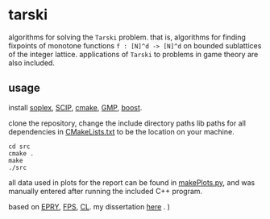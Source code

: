 # tarski

algorithms for solving the `Tarski` problem. that is, algorithms for finding fixpoints of monotone functions `f : [N]^d -> [N]^d`
on bounded sublattices of the integer lattice. applications of `Tarski` to problems in game theory are also included.

## usage
install [soplex](https://soplex.zib.de/), [SCIP](https://www.scipopt.org/), [cmake](https://cmake.org/), [GMP](https://gmplib.org/), [boost](https://www.boost.org/).

clone the repository,
change the include directory paths lib paths for all dependencies in [CMakeLists.txt](https://github.com/angusjoshi/tarski/blob/main/src/CMakeLists.txt) to be the location on your machine.

```
cd src
cmake .
make
./src
```

all data used in plots for the report can be found in [makePlots.py](https://github.com/angusjoshi/tarski/blob/main/src/analysis/makePlots.py),
and was manually entered after running the included C++ program.

based on [EPRY](https://arxiv.org/abs/1909.03210), [FPS](https://arxiv.org/abs/2010.02618), [CL](https://arxiv.org/abs/2202.05913). my dissertation [here](https://github.com/user-attachments/files/17894574/skeleton.pdf) .
)
